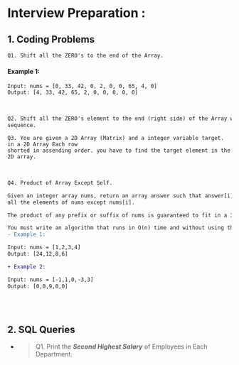# Interview Preparation :

## 1. Coding Problems <br>

```
Q1. Shift all the ZERO's to the end of the Array.
```
#### Example 1:
```
Input: nums = [0, 33, 42, 0, 2, 0, 0, 65, 4, 0]
Output: [4, 33, 42, 65, 2, 0, 0, 0, 0, 0]
```
<br>

```diff
Q2. Shift all the ZERO's element to the end (right side) of the Array without changing the element
sequence.
```

```
Q3. You are given a 2D Array (Matrix) and a integer variable target. in a 2D Array Each row
shorted in assending order. you have to find the target element in the 2D array.
```

<br>

```diff
Q4. Product of Array Except Self.

Given an integer array nums, return an array answer such that answer[i] is equal to the product of
all the elements of nums except nums[i].

The product of any prefix or suffix of nums is guaranteed to fit in a 32-bit integer.

You must write an algorithm that runs in O(n) time and without using the division operation.
- Example 1:

Input: nums = [1,2,3,4]
Output: [24,12,8,6]

+ Example 2:

Input: nums = [-1,1,0,-3,3]
Output: [0,0,9,0,0]
```
<br><br>
## 2. SQL Queries <br>

- > Q1. Print the ***Second Highest Salary*** of Employees in Each Department.